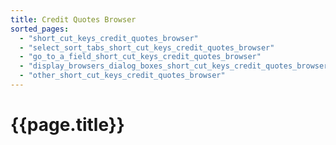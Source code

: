```yaml
---
title: Credit Quotes Browser
sorted_pages:
  - "short_cut_keys_credit_quotes_browser"
  - "select_sort_tabs_short_cut_keys_credit_quotes_browser"
  - "go_to_a_field_short_cut_keys_credit_quotes_browser"
  - "display_browsers_dialog_boxes_short_cut_keys_credit_quotes_browser"
  - "other_short_cut_keys_credit_quotes_browser"
---
```

# {{page.title}}
